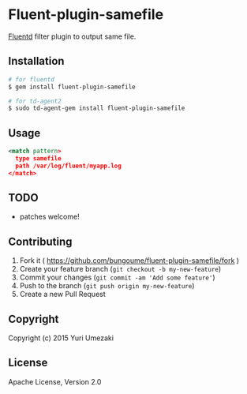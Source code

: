 # Fluent-plugin-samefile

[Fluentd](http://fluentd.org) filter plugin to output same file.


## Installation

```bash
# for fluentd
$ gem install fluent-plugin-samefile

# for td-agent2
$ sudo td-agent-gem install fluent-plugin-samefile
```


## Usage

```xml
<match pattern>
  type samefile
  path /var/log/fluent/myapp.log
</match>
```


## TODO

* patches welcome!


## Contributing

1. Fork it ( https://github.com/bungoume/fluent-plugin-samefile/fork )
2. Create your feature branch (`git checkout -b my-new-feature`)
3. Commit your changes (`git commit -am 'Add some feature'`)
4. Push to the branch (`git push origin my-new-feature`)
5. Create a new Pull Request


## Copyright

Copyright (c) 2015 Yuri Umezaki


## License

Apache License, Version 2.0
